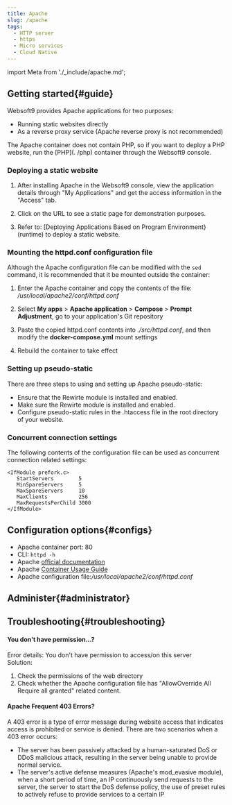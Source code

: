 ```yaml
---
title: Apache
slug: /apache
tags:
  - HTTP server
  - https
  - Micro services
  - Cloud Native
---
```


import Meta from './_include/apache.md';

<Meta name="meta" />

## Getting started{#guide}

Websoft9 provides Apache applications for two purposes:

- Running static websites directly
- As a reverse proxy service (Apache reverse proxy is not recommended)

The Apache container does not contain PHP, so if you want to deploy a PHP website, run the [PHP](. /php) container through the Websoft9 console.  

### Deploying a static website

1. After installing Apache in the Websoft9 console, view the application details through "My Applications" and get the access information in the "Access" tab.

2. Click on the URL to see a static page for demonstration purposes.

3. Refer to: [Deploying Applications Based on Program Environment}(runtime) to deploy a static website.

### Mounting the httpd.conf configuration file

Although the Apache configuration file can be modified with the `sed` command, it is recommended that it be mounted outside the container:

1. Enter the Apache container and copy the contents of the file: */usr/local/apache2/conf/httpd.conf*

2. Select **My apps** > **Apache application** > **Compose** > **Prompt Adjustment**, go to your application's Git repository 

3. Paste the copied httpd.conf contents into *./src/httpd.conf*, and then modify the **docker-compose.yml** mount settings

4. Rebuild the container to take effect

### Setting up pseudo-static

There are three steps to using and setting up Apache pseudo-static:

- Ensure that the Rewirte module is installed and enabled.
- Make sure the Rewirte module is installed and enabled.
- Configure pseudo-static rules in the .htaccess file in the root directory of your website.

### Concurrent connection settings

The following contents of the configuration file can be used as concurrent connection related settings:

```
<IfModule prefork.c>
   StartServers        5
   MinSpareServers     5
   MaxSpareServers     10
   MaxClients          256
   MaxRequestsPerChild 3000
</IfModule>
```

## Configuration options{#configs}

- Apache container port: 80
- CLI: `httpd -h`
- Apache [official documentation](https://httpd.apache.org/docs/2.4/)
- Apache [Container Usage Guide](https://hub.docker.com/_/httpd)
- Apache configuration file:*/usr/local/apache2/conf/httpd.conf*

## Administer{#administrator}

## Troubleshooting{#troubleshooting}

#### You don't have permission...?

Error details: You don't have permission to access/on this server  
Solution:

1. Check the permissions of the web directory
2. Check whether the Apache configuration file has "AllowOverride All Require all granted" related content.

#### Apache Frequent 403 Errors?

A 403 error is a type of error message during website access that indicates access is prohibited or service is denied. There are two scenarios when a 403 error occurs:

- The server has been passively attacked by a human-saturated DoS or DDoS malicious attack, resulting in the server being unable to provide normal service.
- The server's active defense measures (Apache's mod_evasive module), when a short period of time, an IP continuously send requests to the server, the server to start the DoS defense policy, the use of preset rules to actively refuse to provide services to a certain IP
